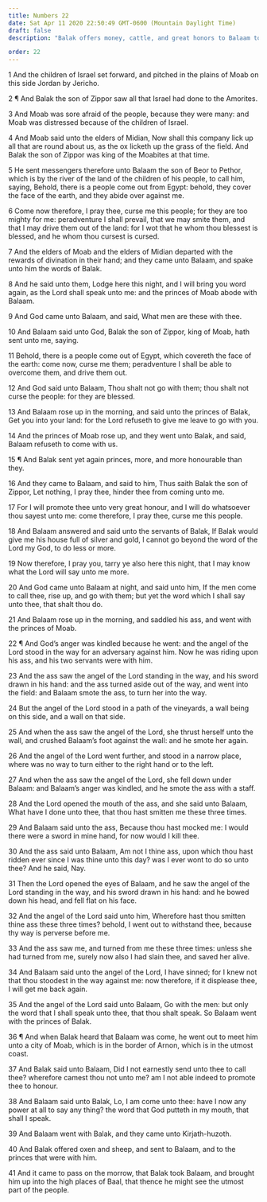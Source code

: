 ```yaml
---
title: Numbers 22
date: Sat Apr 11 2020 22:50:49 GMT-0600 (Mountain Daylight Time)
draft: false
description: "Balak offers money, cattle, and great honors to Balaam to curse Israel—The Lord forbids Balaam to do so—An angel opposes Balaam on the way."

order: 22
---
```

    
1 And the children of Israel set forward, and pitched in the plains of Moab on this side Jordan by Jericho.

2 ¶ And Balak the son of Zippor saw all that Israel had done to the Amorites.

3 And Moab was sore afraid of the people, because they were many: and Moab was distressed because of the children of Israel.

4 And Moab said unto the elders of Midian, Now shall this company lick up all that are round about us, as the ox licketh up the grass of the field. And Balak the son of Zippor was king of the Moabites at that time.

5 He sent messengers therefore unto Balaam the son of Beor to Pethor, which is by the river of the land of the children of his people, to call him, saying, Behold, there is a people come out from Egypt: behold, they cover the face of the earth, and they abide over against me.

6 Come now therefore, I pray thee, curse me this people; for they are too mighty for me: peradventure I shall prevail, that we may smite them, and that I may drive them out of the land: for I wot that he whom thou blessest is blessed, and he whom thou cursest is cursed.

7 And the elders of Moab and the elders of Midian departed with the rewards of divination in their hand; and they came unto Balaam, and spake unto him the words of Balak.

8 And he said unto them, Lodge here this night, and I will bring you word again, as the Lord shall speak unto me: and the princes of Moab abode with Balaam.

9 And God came unto Balaam, and said, What men are these with thee.

10 And Balaam said unto God, Balak the son of Zippor, king of Moab, hath sent unto me, saying.

11 Behold, there is a people come out of Egypt, which covereth the face of the earth: come now, curse me them; peradventure I shall be able to overcome them, and drive them out.

12 And God said unto Balaam, Thou shalt not go with them; thou shalt not curse the people: for they are blessed.

13 And Balaam rose up in the morning, and said unto the princes of Balak, Get you into your land: for the Lord refuseth to give me leave to go with you.

14 And the princes of Moab rose up, and they went unto Balak, and said, Balaam refuseth to come with us.

15 ¶ And Balak sent yet again princes, more, and more honourable than they.

16 And they came to Balaam, and said to him, Thus saith Balak the son of Zippor, Let nothing, I pray thee, hinder thee from coming unto me.

17 For I will promote thee unto very great honour, and I will do whatsoever thou sayest unto me: come therefore, I pray thee, curse me this people.

18 And Balaam answered and said unto the servants of Balak, If Balak would give me his house full of silver and gold, I cannot go beyond the word of the Lord my God, to do less or more.

19 Now therefore, I pray you, tarry ye also here this night, that I may know what the Lord will say unto me more.

20 And God came unto Balaam at night, and said unto him, If the men come to call thee, rise up, and go with them; but yet the word which I shall say unto thee, that shalt thou do.

21 And Balaam rose up in the morning, and saddled his ass, and went with the princes of Moab.

22 ¶ And God’s anger was kindled because he went: and the angel of the Lord stood in the way for an adversary against him. Now he was riding upon his ass, and his two servants were with him.

23 And the ass saw the angel of the Lord standing in the way, and his sword drawn in his hand: and the ass turned aside out of the way, and went into the field: and Balaam smote the ass, to turn her into the way.

24 But the angel of the Lord stood in a path of the vineyards, a wall being on this side, and a wall on that side.

25 And when the ass saw the angel of the Lord, she thrust herself unto the wall, and crushed Balaam’s foot against the wall: and he smote her again.

26 And the angel of the Lord went further, and stood in a narrow place, where was no way to turn either to the right hand or to the left.

27 And when the ass saw the angel of the Lord, she fell down under Balaam: and Balaam’s anger was kindled, and he smote the ass with a staff.

28 And the Lord opened the mouth of the ass, and she said unto Balaam, What have I done unto thee, that thou hast smitten me these three times.

29 And Balaam said unto the ass, Because thou hast mocked me: I would there were a sword in mine hand, for now would I kill thee.

30 And the ass said unto Balaam, Am not I thine ass, upon which thou hast ridden ever since I was thine unto this day? was I ever wont to do so unto thee? And he said, Nay.

31 Then the Lord opened the eyes of Balaam, and he saw the angel of the Lord standing in the way, and his sword drawn in his hand: and he bowed down his head, and fell flat on his face.

32 And the angel of the Lord said unto him, Wherefore hast thou smitten thine ass these three times? behold, I went out to withstand thee, because thy way is perverse before me.

33 And the ass saw me, and turned from me these three times: unless she had turned from me, surely now also I had slain thee, and saved her alive.

34 And Balaam said unto the angel of the Lord, I have sinned; for I knew not that thou stoodest in the way against me: now therefore, if it displease thee, I will get me back again.

35 And the angel of the Lord said unto Balaam, Go with the men: but only the word that I shall speak unto thee, that thou shalt speak. So Balaam went with the princes of Balak.

36 ¶ And when Balak heard that Balaam was come, he went out to meet him unto a city of Moab, which is in the border of Arnon, which is in the utmost coast.

37 And Balak said unto Balaam, Did I not earnestly send unto thee to call thee? wherefore camest thou not unto me? am I not able indeed to promote thee to honour.

38 And Balaam said unto Balak, Lo, I am come unto thee: have I now any power at all to say any thing? the word that God putteth in my mouth, that shall I speak.

39 And Balaam went with Balak, and they came unto Kirjath-huzoth.

40 And Balak offered oxen and sheep, and sent to Balaam, and to the princes that were with him.

41 And it came to pass on the morrow, that Balak took Balaam, and brought him up into the high places of Baal, that thence he might see the utmost part of the people.
